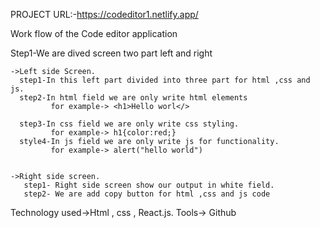 PROJECT URL:-https://codeditor1.netlify.app/

Work flow of the Code editor application

Step1-We are dived screen two part left and right

    ->Left side Screen.
      step1-In this left part divided into three part for html ,css and js.
      step2-In html field we are only write html elements 
             for example-> <h1>Hello worl</>

      step3-In css field we are only write css styling.
             for example-> h1{color:red;}       
      style4-In js field we are only write js for functionality.
             for example-> alert("hello world")    


    ->Right side screen.  
       step1- Right side screen show our output in white field.
       step2- We are add copy button for html ,css and js code

Technology used->Html , css , React.js.
Tools-> Github

